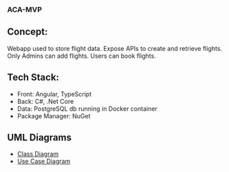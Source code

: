 ### ACA-MVP 
## Concept:
Webapp used to store flight data. Expose APIs to create and retrieve flights. Only Admins can add flights. Users can book flights.

## Tech Stack:
- Front: Angular, TypeScript
- Back: C#, .Net Core
- Data: PostgreSQL db running in Docker container
- Package Manager: NuGet

## UML Diagrams
- [Class Diagram](https://github.com/ThomasNoto/aca-mvp/blob/main/Project_Diagrams/UML_Class_Diagram.png)
- [Use Case Diagram](https://github.com/ThomasNoto/aca-mvp/blob/main/Project_Diagrams/UML_Use_Case_Diagram.png)

